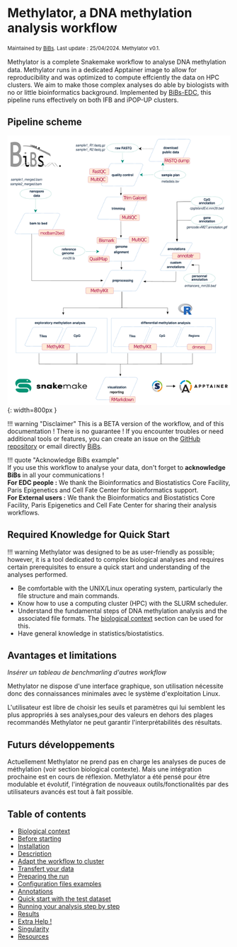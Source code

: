 # Methylator, a DNA methylation analysis workflow

<small>Maintained by [BiBs](mailto:bibsATparisepigenetics.com). Last update : 25/04/2024. Methylator v0.1. </small>  

Methylator is a complete Snakemake workﬂow to analyse DNA methylation data. Methylator runs in a dedicated Apptainer image to allow for reproducibility and was optimized to compute effciently the data on HPC clusters. We aim to make those complex analyses do able by biologists with no or little bioinformatics background. Implemented by [BiBs-EDC](https://parisepigenetics.github.io/bibs/), this pipeline runs effectively on both IFB and iPOP-UP clusters.

## Pipeline scheme 
![Methylator Schema](img/methylator_sheme_2.png){: width=800px }

!!! warning "Disclaimer" 
    This is a BETA version of the workflow, and of this documentation !     There is no guarantee ! If you encounter troubles or need additional tools or features, you can create an issue on the [GitHub repository](https://github.com/parisepigenetics/WGBSflow/issues) or email directly [BiBs](mailto:bibsATparisepigenetics.com).

!!! quote "Acknowledge BiBs example"   
    If you use this workflow to analyse your data, don't forget to **acknowledge BiBs** in all your communications !    
    **For EDC people :** We thank the Bioinformatics and Biostatistics Core Facility, Paris Epigenetics and Cell Fate Center for bioinformatics support.   
    **For External users :** We thank the Bioinformatics and Biostatistics Core Facility, Paris Epigenetics and Cell Fate Center for sharing their analysis workflows.

## Required Knowledge for Quick Start

!!! warning
    Methylator was designed to be as user-friendly as possible; however, it is a tool dedicated to complex biological analyses and requires certain prerequisites to ensure a quick start and understanding of the analyses performed.

- Be comfortable with the UNIX/Linux operating system, particularly the file structure and main commands.
- Know how to use a computing cluster (HPC) with the SLURM scheduler.
-  Understand the fundamental steps of DNA methylation analysis and the associated file formats. The [biological context](biological_context.md) section can be used for this.
-  Have general knowledge in statistics/biostatistics.

## Avantages et limitations



*Insérer un tableau de benchmarling d'autres workflow*

Methylator ne dispose d'une interface graphique, son utilisation nécessite donc des connaissances minimales avec le système d'exploitation Linux. 

L'utilisateur est libre de choisir les seuils et paramètres qui lui semblent les plus appropriés à ses analyses,pour des valeurs en dehors des plages recommandés Methylator ne peut garantir l'interprétabilités des résultats. 


## Futurs développements    

Actuellement Methylator ne prend pas en charge les analyses de puces de méthylation (voir section biological contexte). Mais une intégration prochaine est en cours de réflexion. Methylator a été pensé pour être modulable et évolutif, l'intégration de nouveaux outils/fonctionalités par des utilisateurs avancés est tout à fait possible. 


## Table of contents    
- [Biological context](biological_context.md)
- [Before starting](before_start.md)
- [Installation](installation.md)
- [Description](description.md)
- [Adapt the workflow to cluster](adapt_cluster.md)
- [Transfert your data](transfert_data.md)
- [Preparing the run](preparing_run.md) 
- [Configuration files examples](configuration_file_example.md)
- [Annotations](annotations.md)
- [Quick start with the test dataset](quick_start.md)
- [Running your analysis step by step](running.md)
- [Results](results.md)
- [Extra Help !](extra_help.md)
- [Singularity](singularity_image.md)
- [Resources](resources.md)












